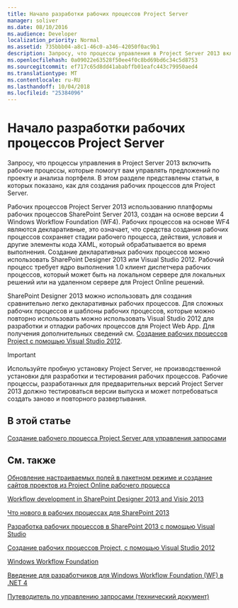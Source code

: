 ```yaml
---
title: Начало разработки рабочих процессов Project Server
manager: soliver
ms.date: 08/10/2016
ms.audience: Developer
localization_priority: Normal
ms.assetid: 735bbb04-a8c1-46c0-a346-42050f0ac9b1
description: Запросу, что процессы управления в Project Server 2013 включить рабочие процессы, которые помогут вам управлять предложений по проекту и анализа портфеля. В этом разделе представлены статьи, в которых показано, как для создания рабочих процессов для Project Server.
ms.openlocfilehash: 0a09022e63528f50ee4f0c8bd69bd6c34c5d8753
ms.sourcegitcommit: ef717c65d8dd41ababffb01eafc443c79950aed4
ms.translationtype: MT
ms.contentlocale: ru-RU
ms.lasthandoff: 10/04/2018
ms.locfileid: "25384096"
---
```

# <a name="getting-started-developing-project-server-workflows"></a>Начало разработки рабочих процессов Project Server

Запросу, что процессы управления в Project Server 2013 включить рабочие процессы, которые помогут вам управлять предложений по проекту и анализа портфеля. В этом разделе представлены статьи, в которых показано, как для создания рабочих процессов для Project Server.
  
Рабочих процессов Project Server 2013 использованию платформы рабочих процессов SharePoint Server 2013, создан на основе версии 4 Windows Workflow Foundation (WF4). Рабочих процессов на основе WF4 являются декларативные, это означает, что средства создания рабочих процессов сохраняет стадии рабочего процесса, действия, условия и другие элементы кода XAML, который обрабатывается во время выполнения. Создание декларативных рабочих процессов можно использовать SharePoint Designer 2013 или Visual Studio 2012. Рабочий процесс требует ядро выполнения 1.0 клиент диспетчера рабочих процессов, который может быть на локальном сервере для локальных решений или на удаленном сервере для Project Online решений.
  
SharePoint Designer 2013 можно использовать для создания сравнительно легко декларативных рабочих процессов. Для сложных рабочих процессов и шаблоны рабочих процессов, которые можно повторно использовать можно использовать Visual Studio 2012 для разработки и отладки рабочих процессов для Project Web App. Для получения дополнительных сведений см. [Создание рабочих процессов Project с помощью Visual Studio 2012](https://blogs.msdn.com/b/project_programmability/archive/2012/11/07/creating-project-workflows-using-visual-studio-2012.aspx).
  
> [!IMPORTANT]
> Используйте пробную установку Project Server, не производственной установки для разработки и тестирования рабочих процессов. Рабочие процессы, разработанных для предварительных версий Project Server 2013 должно тестироваться версии выпуска и может потребоваться создать заново и повторного развертывания. 
  
## <a name="in-this-section"></a>В этой статье

[Создание рабочего процесса Project Server для управления запросами](create-a-project-server-workflow-for-demand-management.md)
  
## <a name="see-also"></a>См. также



[Обновление настраиваемых полей в пакетном режиме и создание сайтов проектов из Project Online рабочего процесса](bulk-update-custom-fields-and-create-project-sites-from-workflow-in-project.md)


[Workflow development in SharePoint Designer 2013 and Visio 2013](https://msdn.microsoft.com/library/jj163272%28office.15%29.aspx)
  
[Что нового в рабочих процессах для SharePoint 2013](https://msdn.microsoft.com/library/jj163177.aspx)
  
[Разработка рабочих процессов в SharePoint 2013 с помощью Visual Studio](https://msdn.microsoft.com/library/jj163199.aspx)
  
[Создание рабочих процессов Project, с помощью Visual Studio 2012](https://blogs.msdn.com/b/project_programmability/archive/2012/11/07/creating-project-workflows-using-visual-studio-2012.aspx)
  
[Windows Workflow Foundation](https://msdn.microsoft.com/library/dd489441.aspx)
  
[Введение для разработчиков для Windows Workflow Foundation (WF) в .NET 4](https://msdn.microsoft.com/library/ee342461.aspx)
  
[Путеводитель по управлению запросами (технический документ)](https://msdn.microsoft.com/library/ff973112.aspx)

